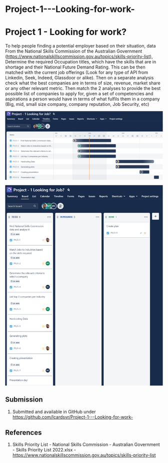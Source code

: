 # Project-1---Looking-for-work-


# Project 1 - Looking for work?

To help people finding a potential employer based on their situation, data From the National Skills Commission of the Australian Government (https://www.nationalskillscommission.gov.au/topics/skills-priority-list), Determine the required Occupation titles, which have the skills that are in shortage and their National Future Demand Rating. This can be then matched with the current job offerings (Look for any type of API from Linkedin, Seek, Indeed, Glassdoor or alike). Then on a separate analysis check what the best companies are in terms of size, revenue, market share or any other relevant metric. Then match the 2 analyses to provide the best possible list of companies to apply for, given a set of competencies and aspirations a person would have in terms of what fulfils them in a company (Big, mid, small size company, company reputation, Job Security, etc)


![Project Timeline](Project_Timeline.PNG)

![Tasks](Kanban_Board.PNG)

## Submission

1. Submitted and available in GitHub under https://github.com/lcardsvr/Project-1---Looking-for-work-


## References

1. Skills Priority List - National Skills Commission - Australian Government - Skills Priority List 2022.xlsx - https://www.nationalskillscommission.gov.au/topics/skills-priority-list

